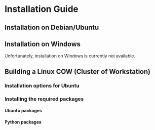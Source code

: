 # Installation Guide

## Installation on Debian/Ubuntu

## Installation on Windows
Unfortunately, installation on Windows is currently not available.

## Building a Linux COW (Cluster of Workstation)

### Installation options for Ubuntu

### Installing the required packages

#### Ubuntu packages

#### Python packages

